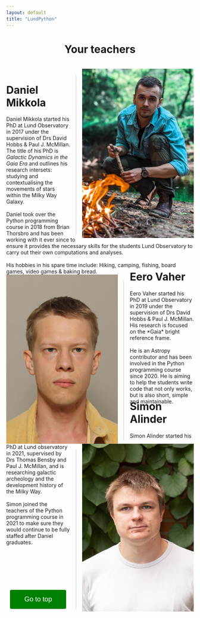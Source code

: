 ```yaml
---
layout: default
title: "LundPython"
---
```

<style>
intro {
	max-width: 14cm;
    height= 20cm;
    border: 0px;
}
div.vertical-line{
	width: 0px; /* Use only border style */
	height: 100%;
	float: right;
    opacity: 40%;
	border: 1px inset; /* This is default border style for <hr> tag */
    margin-right: 0.4cm;
    margin-left: 0.4cm;
    margin-top: 0.4cm;
}
#myBtn {
  font-size: 18px;
  border: none;
  outline: none;
  background-color: green;
  color: white;
  cursor: pointer;
  padding: 15px;
  border-radius: 4px;
  width: 4cm;
}

#myBtn:hover {
  background-color: #555;
}
</style>
<script>
function topFunction() {
  document.body.scrollTop = 0;
  document.documentElement.scrollTop = 0;
}
</script>
<h1><center>Your teachers </center></h1><br>

<intro>
    <img align="right" src="imgs/daniel.jpg" width=300>
    <div class="vertical-line" style="height: 11.3cm;"></div>
    <h1>Daniel Mikkola</h1>
    Daniel Mikkola started his PhD at Lund Observatory in 2017 under the supervision of Drs David Hobbs &  Paul J. McMillan. The title of his PhD is <i>Galactic Dynamics in the Gaia Era</i> and outlines his research intersets: studying and contextualising the movements of stars within the Milky Way Galaxy.<br>
    <br>
    Daniel took over the Python programming course in 2018 from Brian Thorsbro and has been working with it ever since to ensure it provides the necessary skills for the students Lund Observatory to carry out their own computations and analyses.<br>
    <br>
    His hobbies in his spare time include: Hiking, camping, fishing, board games, video games & baking bread.
</intro>
<br>

<intro>
    <img align=left width=300 src="imgs/eero.jpeg">
    <div class="vertical-line" style="height: 11.3cm; float:left"></div>
    <h1 style="margin-top:-0.3cm">Eero Vaher</h1>
    Eero Vaher started his PhD at Lund Observatory in 2019 under the supervision of Drs David Hobbs &  Paul J. McMillan.
    His research is focused on the *Gaia* bright reference frame.<br>
    <br>
    He is an Astropy contributor and has been involved in the Python programming course since 2020.
    He is aiming to help the students write code that not only works, but is also short, simple and maintainable.
</intro>
<br>

<intro>
	<img align="right" src="imgs/simon.jpeg" width=300>
    <div class="vertical-line" style="height: 11.3cm;"></div>
    <h1 style="margin-top:-0.3cm">Simon Alinder</h1>
    Simon Alinder started his PhD at Lund observatory in 2021, supervised by Drs Thomas Bensby and Paul J. McMillan, and is researching galactic archeology and the development history of the Milky Way.<br>
    <br>
    Simon joined the teachers of the Python programming course in 2021 to make sure they would continue to be fully staffed after Daniel graduates.
</intro>
<br><br><br><br><br><br><br><br>
<center><button class="btn-default" onclick="topFunction()" id="myBtn" title="Go to top">Go to top</button><center>
